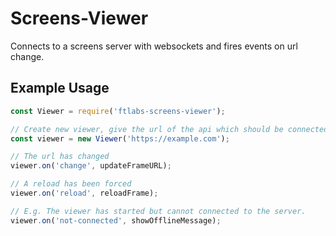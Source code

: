 # Screens-Viewer

Connects to a screens server with websockets and fires events on url change.

## Example Usage

``` js
const Viewer = require('ftlabs-screens-viewer');

// Create new viewer, give the url of the api which should be connected to.
const viewer = new Viewer('https://example.com');

// The url has changed
viewer.on('change', updateFrameURL);

// A reload has been forced
viewer.on('reload', reloadFrame);

// E.g. The viewer has started but cannot connected to the server.
viewer.on('not-connected', showOfflineMessage);

```
